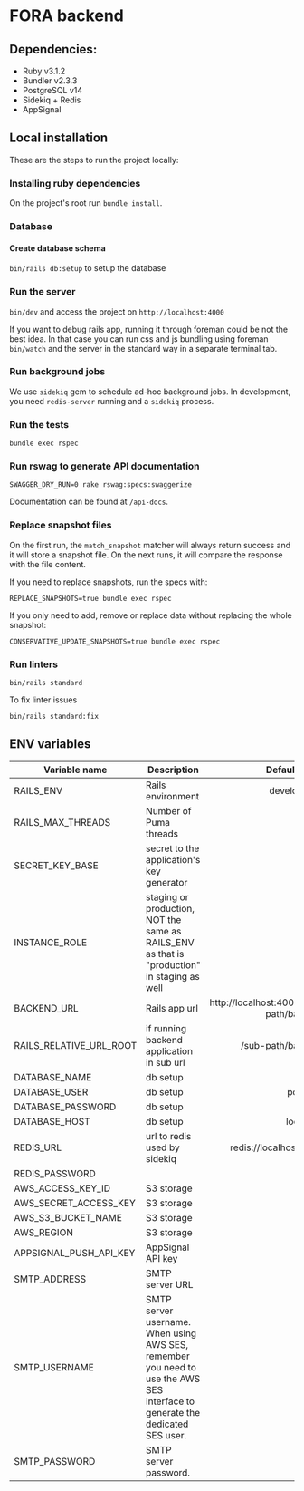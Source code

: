 # FORA backend

## Dependencies:

- Ruby v3.1.2
- Bundler v2.3.3
- PostgreSQL v14
- Sidekiq + Redis
- AppSignal

## Local installation

These are the steps to run the project locally:

### Installing ruby dependencies

On the project's root run `bundle install`.

### Database

#### Create database schema

`bin/rails db:setup` to setup the database

### Run the server

`bin/dev` and access the project on `http://localhost:4000`

If you want to debug rails app, running it through foreman could be not the best idea. In that case you can run css and js bundling
using foreman `bin/watch` and the server in the standard way in a separate terminal tab.

### Run background jobs

We use `sidekiq` gem to schedule ad-hoc background jobs. In development, you need `redis-server` running and a `sidekiq` process.

### Run the tests

`bundle exec rspec`

### Run rswag to generate API documentation

`SWAGGER_DRY_RUN=0 rake rswag:specs:swaggerize`

Documentation can be found at `/api-docs`.

### Replace snapshot files

On the first run, the `match_snapshot` matcher will always return success and it will store a snapshot file. On the next runs, it will compare the response with the file content.

If you need to replace snapshots, run the specs with:

`REPLACE_SNAPSHOTS=true bundle exec rspec`

If you only need to add, remove or replace data without replacing the whole snapshot:

`CONSERVATIVE_UPDATE_SNAPSHOTS=true bundle exec rspec`

### Run linters

`bin/rails standard`

To fix linter issues

`bin/rails standard:fix`

## ENV variables

| Variable name           | Description                                                                                                                  |                          Default value |
|-------------------------|------------------------------------------------------------------------------------------------------------------------------|---------------------------------------:|
| RAILS_ENV               | Rails environment                                                                                                            |                            development |
| RAILS_MAX_THREADS       | Number of Puma threads                                                                                                       |                                      5 |
| SECRET_KEY_BASE         | secret to the application's key generator                                                                                    |                                        |
| INSTANCE_ROLE           | staging or production, NOT the same as RAILS_ENV as that is "production" in staging as well                                  |                                        |
| BACKEND_URL             | Rails app url                                                                                                                | http://localhost:4000/sub-path/backend |
| RAILS_RELATIVE_URL_ROOT | if running backend application in sub url                                                                                    |                      /sub-path/backend |
| DATABASE_NAME           | db setup                                                                                                                     |                                   fora |
| DATABASE_USER           | db setup                                                                                                                     |                               postgres |
| DATABASE_PASSWORD       | db setup                                                                                                                     |                                        |
| DATABASE_HOST           | db setup                                                                                                                     |                              localhost |
| REDIS_URL               | url to redis used by sidekiq                                                                                                 |                 redis://localhost:6379 |
| REDIS_PASSWORD          |                                                                                                                              |                                        |
| AWS_ACCESS_KEY_ID       | S3 storage                                                                                                                   |                                        |
| AWS_SECRET_ACCESS_KEY   | S3 storage                                                                                                                   |                                        |
| AWS_S3_BUCKET_NAME      | S3 storage                                                                                                                   |                                        |
| AWS_REGION              | S3 storage                                                                                                                   |                                        |
| APPSIGNAL_PUSH_API_KEY  | AppSignal API key                                                                                                            |                                        |
| SMTP_ADDRESS            | SMTP server URL                                                                                                              |                                        |
| SMTP_USERNAME           | SMTP server username. When using AWS SES, remember you need to use the AWS SES interface to generate the dedicated SES user. |                                        |
| SMTP_PASSWORD           | SMTP server password.                                                                                                        |                                        |
